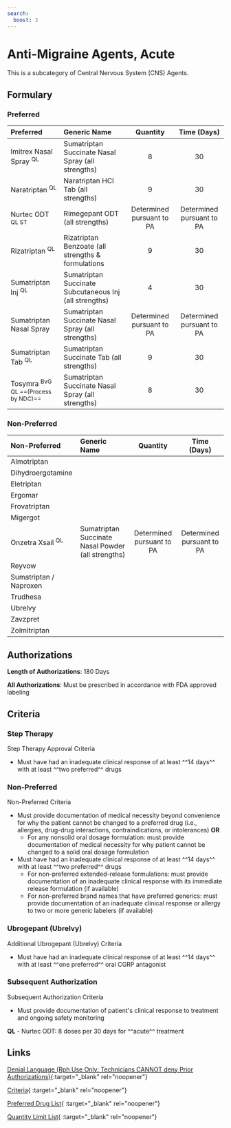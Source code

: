 ```yaml
---
search:
  boost: 3
---
```


# Anti-Migraine Agents, Acute

This is a subcategory of Central Nervous System (CNS) Agents.

## Formulary

### Preferred

| Preferred                                                       | Generic Name                                           |         Quantity          |        Time (Days)        |
|:----------------------------------------------------------------|:-------------------------------------------------------|:-------------------------:|:-------------------------:|
| Imitrex Nasal Spray <sup>QL</sup> | Sumatriptan Succinate Nasal Spray (all strengths)      |             8             |            30             |
| Naratriptan <sup>QL</sup>                                       | Naratriptan HCI Tab (all strengths)                    |             9             |            30             |
| Nurtec ODT <sup>QL ST</sup>                                     | Rimegepant ODT (all strengths)                         | Determined pursuant to PA | Determined pursuant to PA |
| Rizatriptan <sup>QL</sup>                                       | Rizatriptan Benzoate (all strengths & formulations     |             9             |            30             |
| Sumatriptan Inj <sup>QL</sup>                                   | Sumatriptan Succinate Subcutaneous Inj (all strengths) |             4             |            30             |
| Sumatriptan Nasal Spray                                         | Sumatriptan Succinate Nasal Spray (all strengths)      | Determined pursuant to PA | Determined pursuant to PA |
| Sumatriptan Tab <sup>QL</sup>                                   | Sumatriptan Succinate Tab (all strengths)              |             9             |            30             |
| Tosymra <sup>BvG QL ==(Process by NDC)==</sup>                  | Sumatriptan Succinate Nasal Spray (all strengths)      |             8             |            30             |

### Non-Preferred

| Non-Preferred               | Generic Name                                       |         Quantity          |        Time (Days)        |
|:----------------------------|:---------------------------------------------------|:-------------------------:|:-------------------------:|
| Almotriptan                 |                                                    |                           |                           |
| Dihydroergotamine           |                                                    |                           |                           |
| Eletriptan                  |                                                    |                           |                           |
| Ergomar                     |                                                    |                           |                           |
| Frovatriptan                |                                                    |                           |                           |
| Migergot                    |                                                    |                           |                           |
| Onzetra Xsail <sup>QL</sup> | Sumatriptan Succinate Nasal Powder (all strengths) | Determined pursuant to PA | Determined pursuant to PA |
| Reyvow                      |                                                    |                           |                           |
| Sumatriptan / Naproxen      |                                                    |                           |                           |
| Trudhesa                    |                                                    |                           |                           |
| Ubrelvy                     |                                                    |                           |                           |
| Zavzpret                    |                                                    |                           |                           |
| Zolmitriptan                |                                                    |                           |                           |

## Authorizations

**Length of Authorizations**: 180 Days

**All Authorizations**: Must be prescribed in accordance with FDA approved labeling

## Criteria

### Step Therapy

Step Therapy Approval Criteria

- Must have had an inadequate clinical response of at least ^^14 days^^ with at least ^^two preferred^^ drugs

### Non-Preferred

Non-Preferred Criteria

- Must provide documentation of medical necessity beyond convenience for why the patient cannot be changed to a preferred drug (i.e., allergies, drug-drug interactions, contraindications, or intolerances) **OR**
    - For any nonsolid oral dosage formulation: must provide documentation of medical necessity for why patient cannot be changed to a solid oral dosage formulation
- Must have had an inadequate clinical response of at least ^^14 days^^ with at least ^^two preferred^^ drugs
    - For non-preferred extended-release formulations: must provide documentation of an inadequate clinical response with its immediate release formulation (if available)
    - For non-preferred brand names that have preferred generics: must provide documentation of an inadequate clinical response or allergy to two or more generic labelers (if available)

### Ubrogepant (Ubrelvy)

Additional Ubrogepant (Ubrelvy) Criteria

- Must have had an inadequate clinical response of at least ^^14 days^^ with at least ^^one preferred^^ oral CGRP antagonist 
### Subsequent Authorization

Subsequent Authorization Criteria

- Must provide documentation of patient's clinical response to treatment and ongoing safety monitoring

**QL** - Nurtec ODT: 8 doses per 30 days for ^^acute^^ treatment

## Links

[Denial Language (Rph Use Only: Technicians CANNOT deny Prior Authorizations)](https://mygainwell-my.sharepoint.com.mcas.ms/:w:/r/personal/rachel_carpenter_gainwelltechnologies_com/_layouts/15/Doc.aspx?sourcedoc=%7B73347C85-1D40-4514-80E9-9628185B51B4%7D&file=Denial%20Language%20Updated%2001012024.docx&action=embedview&mobiledirect=true&wdStartOn=22){:target="_blank" rel="noopener"}

[Criteria](https://spbm.medicaid.ohio.gov/SPDocumentLibrary/DocumentLibrary/UPDL/UPDL%20criteria%20effective%2001.01.2024.pdf#page=26){ :target="_blank" rel="noopener"}

[Preferred Drug List](https://spbm.medicaid.ohio.gov/SPDocumentLibrary/DocumentLibrary/UPDL/UPDL%20effective%2001.01.2024.pdf#page=13){ :target="_blank" rel="noopener"}

[Quantity Limit List](https://spbm.medicaid.ohio.gov/SPDocumentLibrary/DocumentLibrary/UPDL/Quantity%20Limits.pdf){ :target="_blank" rel="noopener"}
